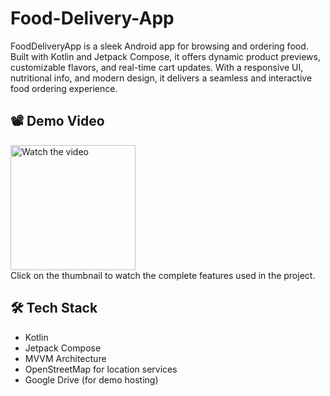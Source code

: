 # Food-Delivery-App
FoodDeliveryApp is a sleek Android app for browsing and ordering food. Built with Kotlin and Jetpack Compose, it offers dynamic product previews, customizable flavors, and real-time cart updates. With a responsive UI, nutritional info, and modern design, it delivers a seamless and interactive food ordering experience. 

## 📽️ Demo Video

<a href="https://drive.google.com/file/d/1XPrDiH593h5aMGfci3JdtsttYTFIPZwK/view">
  <img src="https://imgur.com/kqyfsp7.jpg" alt="Watch the video" width="200"/>
</a><br>
Click on the thumbnail to watch the complete features used in the project. 


## 🛠️ Tech Stack

- Kotlin
- Jetpack Compose
- MVVM Architecture
- OpenStreetMap for location services
- Google Drive (for demo hosting)








